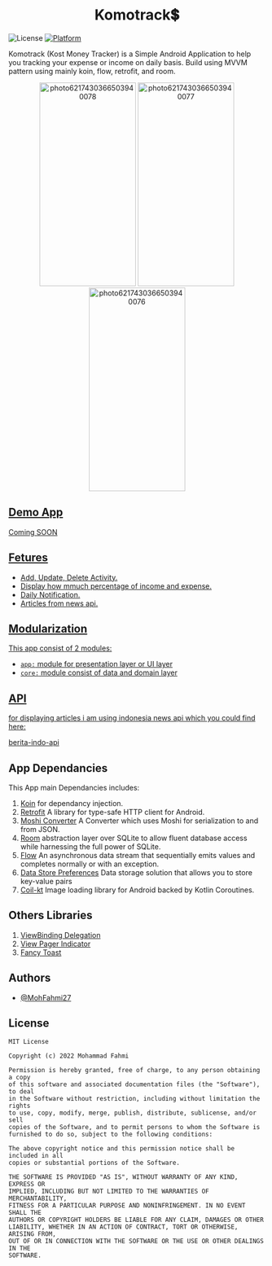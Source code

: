<h1 align="center">Komotrack💲</h1>

![License](https://img.shields.io/badge/License-MIT-blue.svg)
[![Platform](https://img.shields.io/badge/platform-Android-green.svg)](http://developer.android.com/index.html)

Komotrack (Kost Money Tracker) is a Simple Android Application to help you tracking your expense or income on daily basis. Build using MVVM pattern using mainly koin, flow, retrofit, and room.

<p align="center">
  <a data-flickr-embed="true" href="https://www.flickr.com/photos/194389429@N06/51979847274/in/dateposted-public/" title="photo6217430366503940078"><img src="https://live.staticflickr.com/65535/51979847274_43039740db_w.jpg" width="189" height="400" alt="photo6217430366503940078"></a>
   <a data-flickr-embed="true" href="https://www.flickr.com/photos/194389429@N06/51979638473/in/dateposted-public/" title="photo6217430366503940077"><img src="https://live.staticflickr.com/65535/51979638473_b8a57feef5_w.jpg" width="189" height="400" alt="photo6217430366503940077">
  <a data-flickr-embed="true" href="https://www.flickr.com/photos/194389429@N06/51978561157/in/dateposted-public/" title="photo6217430366503940076"><img src="https://live.staticflickr.com/65535/51978561157_4608251a69_w.jpg" width="189" height="400" alt="photo6217430366503940076">
</p>
     
## Demo App
Coming SOON

## Fetures
- Add, Update, Delete Activity.
- Display how mmuch percentage of income and expense.
- Daily Notification.
- Articles from news api.

## Modularization
This app consist of 2 modules:
- `app:` module for presentation layer or UI layer
- `core:` module consist of data and domain layer
     
## API
for displaying articles i am using indonesia news api which you could find here:
     
[berita-indo-api](https://github.com/satyawikananda/berita-indo-api)
     
## App Dependancies 
This App main Dependancies includes:
1. [Koin](https://insert-koin.io/) for dependancy injection.
2. [Retrofit](https://square.github.io/retrofit/) A library for type-safe HTTP client for Android.
3. [Moshi Converter](https://github.com/square/retrofit/tree/master/retrofit-converters/moshi) A Converter which uses Moshi for serialization to and from JSON.
4. [Room](https://developer.android.com/topic/libraries/architecture/room) abstraction layer over SQLite to allow fluent database access while harnessing the full power of SQLite.
5. [Flow](https://kotlin.github.io/kotlinx.coroutines/kotlinx-coroutines-core/kotlinx.coroutines.flow/-flow/) An asynchronous data stream that sequentially emits values and completes normally or with an exception.
6. [Data Store Preferences](https://developer.android.com/topic/libraries/architecture/datastore#datastore-preferences) Data storage solution that allows you to store key-value pairs
7. [Coil-kt](https://coil-kt.github.io/coil/) Image loading library for Android backed by Kotlin Coroutines.
     
## Others Libraries
1. [ViewBinding Delegation](https://github.com/yogacp/android-viewbinding)
2. [View Pager Indicator](https://github.com/tommybuonomo/dotsindicator)
3. [Fancy Toast](https://github.com/Shashank02051997/FancyToast-Android)
     
## Authors

- [@MohFahmi27](https://www.github.com/MohFahmi27)
     
## License
```
MIT License

Copyright (c) 2022 Mohammad Fahmi

Permission is hereby granted, free of charge, to any person obtaining a copy
of this software and associated documentation files (the "Software"), to deal
in the Software without restriction, including without limitation the rights
to use, copy, modify, merge, publish, distribute, sublicense, and/or sell
copies of the Software, and to permit persons to whom the Software is
furnished to do so, subject to the following conditions:

The above copyright notice and this permission notice shall be included in all
copies or substantial portions of the Software.

THE SOFTWARE IS PROVIDED "AS IS", WITHOUT WARRANTY OF ANY KIND, EXPRESS OR
IMPLIED, INCLUDING BUT NOT LIMITED TO THE WARRANTIES OF MERCHANTABILITY,
FITNESS FOR A PARTICULAR PURPOSE AND NONINFRINGEMENT. IN NO EVENT SHALL THE
AUTHORS OR COPYRIGHT HOLDERS BE LIABLE FOR ANY CLAIM, DAMAGES OR OTHER
LIABILITY, WHETHER IN AN ACTION OF CONTRACT, TORT OR OTHERWISE, ARISING FROM,
OUT OF OR IN CONNECTION WITH THE SOFTWARE OR THE USE OR OTHER DEALINGS IN THE
SOFTWARE.
```
